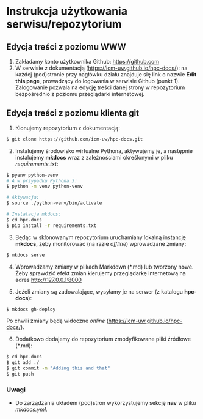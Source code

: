 # Instrukcja użytkowania serwisu/repozytorium

## Edycja treści z poziomu WWW

   1. Zakładamy konto użytkownika Github: https://github.com
   2. W serwisie z dokumentacją (https://icm-uw.github.io/hpc-docs/): na każdej (pod)stronie przy nagłówku działu znajduje się link o nazwie **Edit this page**, prowadzący do logowania w serwisie Github (punkt 1). Zalogowanie pozwala na edycję treści danej strony w repozytorium bezpośrednio z poziomu przeglądarki internetowej.

## Edycja treści z poziomu klienta **git**

1. Klonujemy repozytorium z dokumentacją:
```sh
$ git clone https://github.com/icm-uw/hpc-docs.git
```

2. Instalujemy środowisko wirtualne Pythona, aktywujemy je, a następnie instalujemy **mkdocs** wraz z zależnościami określonymi w pliku *requirements.txt*:

```sh
$ pyenv python-venv
# A w przypadku Pythona 3:
$ python -m venv python-venv
```

```sh
# Aktywacja:
$ source ./python-venv/bin/activate
```

```sh
# Instalacja mkdocs:
$ cd hpc-docs
$ pip install -r requirements.txt
```

3. Będąc w sklonowanym repozytorium uruchamiany lokalną instancję **mkdocs**, żeby monitorować (na razie *offline*) wprowadzane zmiany:
```sh
$ mkdocs serve
```

4. Wprowadzamy zmiany w plikach Markdown (*.md) lub tworzony nowe. Żeby sprawdzić efekt zmian kierujemy przeglądarkę internetową na adres http://127.0.0.1:8000

5. Jeżeli zmiany są zadowalające, wysyłamy je na serwer (z katalogu **hpc-docs**):
```sh
$ mkdocs gh-deploy
```

Po chwili zmiany będą widoczne *online* (https://icm-uw.github.io/hpc-docs/).

6. Dodatkowo dodajemy do repozytorium zmodyfikowane pliki źródłowe (*.md):
```sh
$ cd hpc-docs
$ git add ./
$ git commit -m "Adding this and that"
$ git push
```

### Uwagi

- Do zarządzania układem (pod)stron wykorzystujemy sekcję **nav** w pliku *mkdocs.yml*.
